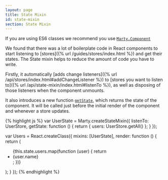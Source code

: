 ```yaml
---
layout: page
title: State Mixin
id: state-mixin
section: State Mixin
---
```


<div class="alert alert-info">
If you are using ES6 classes we recommend you use <a href="/guides/component/index.html"><code>Marty.Component</code></a>
</div>

We found that there was a lot of boilerplate code in React components to start listening to [stores]({% url /guides/stores/index.html %}) and get their states. The State mixin helps to reduce the amount of code you have to write.

Firstly, it automatically [adds change listeners]({% url /api/stores/index.html#addChangeListener %}) to [stores you want to listen to]({% url /api/state-mixin/index.html#listenTo %}), as well as disposing of those listeners when the component unmounts.

It also introduces a new function [<code>getState</code>](#getState), which returns the state of the component. It will be called just before the initial render of the component and whenever a store updates.

{% highlight js %}
var UserState = Marty.createStateMixin({
  listenTo: UserStore,
  getState: function () {
    return {
      users: UserStore.getAll()
    };
  }
});

var Users = React.createClass({
  mixins: [UserState],
  render: function () {
    return (<ul>
      {this.state.users.map(function (user) {
        return <li>{user.name}</li>;
      })}
    </ul>);
  }
});
{% endhighlight %}
